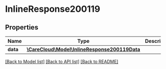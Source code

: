 # InlineResponse200119

## Properties
Name | Type | Description | Notes
------------ | ------------- | ------------- | -------------
**data** | [**\CareCloud\Model\InlineResponse200119Data**](InlineResponse200119Data.md) |  | [optional] 

[[Back to Model list]](../../README.md#documentation-for-models) [[Back to API list]](../../README.md#documentation-for-api-endpoints) [[Back to README]](../../README.md)

